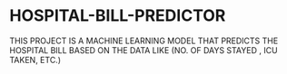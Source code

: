 # HOSPITAL-BILL-PREDICTOR
THIS PROJECT IS A MACHINE LEARNING MODEL THAT PREDICTS THE HOSPITAL BILL BASED ON THE DATA LIKE (NO. OF DAYS STAYED , ICU TAKEN, ETC.)
